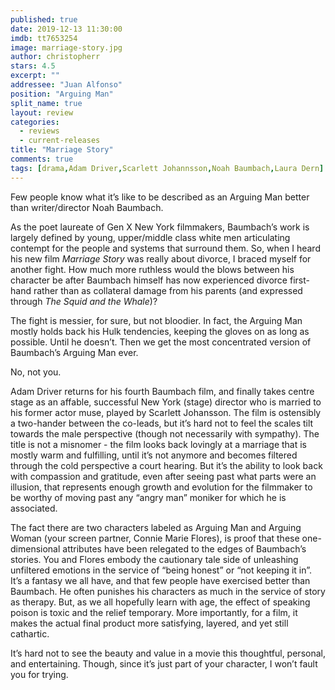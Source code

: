```yaml
---
published: true
date: 2019-12-13 11:30:00
imdb: tt7653254
image: marriage-story.jpg
author: christopherr
stars: 4.5
excerpt: ""
addressee: "Juan Alfonso"
position: "Arguing Man"
split_name: true
layout: review
categories: 
  - reviews
  - current-releases
title: "Marriage Story"
comments: true
tags: [drama,Adam Driver,Scarlett Johannsson,Noah Baumbach,Laura Dern]
---
```

Few people know what it’s like to be described as an Arguing Man better than writer/director Noah Baumbach. 

As the poet laureate of Gen X New York filmmakers, Baumbach’s work is largely defined by young, upper/middle class white men articulating contempt for the people and systems that surround them. So, when I heard his new film _Marriage Story_ was really about divorce, I braced myself for another fight. How much more ruthless would the blows between his character be after Baumbach himself has now experienced divorce first-hand rather than as collateral damage from his parents (and expressed through _The Squid and the Whale_)? 

The fight is messier, for sure, but not bloodier. In fact, the Arguing Man mostly holds back his Hulk tendencies, keeping the gloves on as long as possible. Until he doesn’t. Then we get the most concentrated version of Baumbach’s Arguing Man ever. 

No, not you.

Adam Driver returns for his fourth Baumbach film, and finally takes centre stage as an affable, successful New York (stage) director who is married to his former actor muse, played by Scarlett Johansson. The film is ostensibly a two-hander between the co-leads, but it’s hard not to feel the scales tilt towards the male perspective (though not necessarily with sympathy). The title is not a misnomer - the film looks back lovingly at a marriage that is mostly warm and fulfilling, until it’s not anymore and becomes filtered through the cold perspective a court hearing. But it’s the ability to look back with compassion and gratitude, even after seeing past what parts were an illusion, that represents enough growth and evolution for the filmmaker to be worthy of moving past any “angry man” moniker for which he is associated.

The fact there are two characters labeled as Arguing Man and Arguing Woman (your screen partner, Connie Marie Flores), is proof that these one-dimensional attributes have been relegated to the edges of Baumbach’s stories. You and Flores embody the cautionary tale side of unleashing unfiltered emotions in the service of “being honest” or “not keeping it in”. It’s a fantasy we all have, and that few people have exercised better than Baumbach. He often punishes his characters as much in the service of story as therapy. But, as we all hopefully learn with age, the effect of speaking poison is toxic and the relief temporary. More importantly, for a film, it makes the actual final product more satisfying, layered, and yet still cathartic.

It’s hard not to see the beauty and value in a movie this thoughtful, personal, and entertaining. Though, since it’s just part of your character, I won’t fault you for trying.